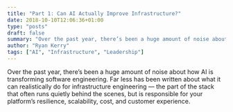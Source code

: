 ```yaml
---
title: "Part 1: Can AI Actually Improve Infrastructure?"
date: 2018-10-10T12:06:36+01:00
type: "posts"
draft: false
summary: "Over the past year, there’s been a huge amount of noise about how AI is transforming software engineering. Far less has been written about what it can realistically do for infrastructure engineering the part of the stack that often runs quietly behind the scenes, but is responsible for your platform’s resilience, scalability, cost, and customer experience."
author: "Ryan Kerry"
tags: ["AI", "Infrastructure", "Leadership"]
---
```


Over the past year, there’s been a huge amount of noise about how AI is transforming software engineering. Far less has been written about what it can realistically do for infrastructure engineering — the part of the stack that often runs quietly behind the scenes, but is responsible for your platform’s resilience, scalability, cost, and customer experience.
